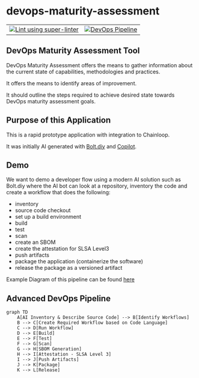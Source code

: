 # devops-maturity-assessment

|                                                                                                                                                                                                                      |                                                                                                                                                                                                                                |
| -------------------------------------------------------------------------------------------------------------------------------------------------------------------------------------------------------------------- | ------------------------------------------------------------------------------------------------------------------------------------------------------------------------------------------------------------------------------ |
| [![Lint using super-linter](https://github.com/arena-si-devops/devops-maturity-model/actions/workflows/linter.yml/badge.svg)](https://github.com/arena-si-devops/devops-maturity-model/actions/workflows/linter.yml) | [![DevOps Pipeline](https://github.com/arena-si-devops/devops-maturity-model/actions/workflows/devops-pipeline.yml/badge.svg)](https://github.com/arena-si-devops/devops-maturity-model/actions/workflows/devops-pipeline.yml) |

## DevOps Maturity Assessment Tool

DevOps Maturity Assessment offers the means to gather information about the current state of capabilities, methodologies and practices.

It offers the means to identify areas of improvement.

It should outline the steps required to achieve desired state towards DevOps maturity assessment goals.

## Purpose of this Application

This is a rapid prototype application with integration to Chainloop.

It was initially AI generated with [Bolt.diy](https://github.com/stackblitz-labs/bolt.diy) and [Copilot](https://copilot.microsoft.com/).

## Demo

We want to demo a developer flow using a modern AI solution such as Bolt.diy where the AI bot can look at a repository, inventory the code and create a workflow that does the following:

- inventory
- source code checkout
- set up a build environment
- build
- test
- scan
- create an SBOM
- create the attestation for SLSA Level3
- push artifacts
- package the application (containerize the software)
- release the package as a versioned artifact

Example Diagram of this pipeline can be found [here](https://github.com/arena-si-devops/docs/blob/main/DevOps-Best-Practice/ai-advanced-pipeline.md)

## Advanced DevOps Pipeline

```mermaid
graph TD
    A[AI Inventory & Describe Source Code] --> B[Identify Workflows]
    B --> C[Create Required Workflow based on Code Language]
    C --> D[Run Workflow]
    D --> E[Build]
    E --> F[Test]
    F --> G[Scan]
    G --> H[SBOM Generation]
    H --> I[Attestation - SLSA Level 3]
    I --> J[Push Artifacts]
    J --> K[Package]
    K --> L[Release]
```
